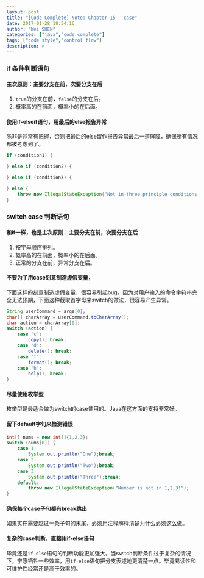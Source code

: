 ```yaml
---
layout: post
title: "[Code Complete] Note: Chapter 15 - case"
date: 2017-01-28 18:54:16
author: "Wei SHEN"
categories: ["java","code complete"]
tags: ["code style","control flow"]
description: >
---
```


### if 条件判断语句
#### 主次原则：主要分支在前，次要分支在后
1. `true`的分支在前，`false`的分支在后。
2. 概率高的在前面，概率小的在后面。

#### 使用if-elseif语句，用最后的else报告异常
除非是非常有把握，否则把最后的else留作报告异常最后一道屏障，确保所有情况都被考虑到了。
```java
if (condition1) {

} else if (condition2) {

} else if (condition3) {

} else {
    throw new IllegalStateException("Not in three principle conditions!")
}
```

### switch case 判断语句
#### 和if一样，也是主次原则：主要分支在前，次要分支在后
1. 按字母顺序排列。
2. 概率高的在前面，概率小的在后面。
3. 正常的分支在前，异常分支在后。

#### 不要为了用case刻意制造虚假变量，
下面这样的刻意制造虚假变量，很容易引起bug。因为对用户输入的命令字符串完全无法预期，下面这种截取首字母来switch的做法，很容易产生异常。
```java
String userCommand = args[0];
char[] charArray = userCommand.toCharArray();
char action = charArray[0];
switch (action) {
    case 'c':
        copy(); break;
    case 'd':
        delete(); break;
    case 'f':
        format(); break;
    case 'h':
        help(); break;
}
```
#### 尽量使用枚举型
枚举型是最适合做为switch的case使用的。Java在这方面的支持非常好。

#### 留下default字句来检测错误
```java
int[] nums = new int[]{1,2,3};
switch (nums[0]) {
    case 1:
        System.out.println("One");break;
    case 2:
        System.out.println("Two");break;
    case 3:
        System.out.println("Three");break;
    default:
        throw new IllegalStateException("Number is not in 1,2,3!");
}
```
#### 确保每个case子句都有break跳出
如果实在需要越过一条子句的末尾，必须用注释解释清楚为什么必须这么做。

#### 复杂的case判断，直接用if-else语句
毕竟还是`if-else`语句的判断功能更加强大。当switch判断条件过于复杂的情况下，宁愿牺牲一些效率，用`if-else`语句把分支表述地更清楚一点。毕竟易读性和可维护性经常还是高于效率的。
